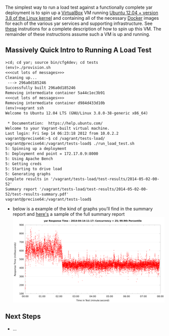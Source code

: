 The simplest way to run a load test against a functionally
complete yar deployment is to 
spin up a [VirtualBox](https://www.virtualbox.org/) VM running
[Ubuntu 12.04 + version 3.8 of the Linux kernel](http://releases.ubuntu.com/12.04/)
and containing all of the necessary
[Docker](https://www.docker.io/) images for each of the various
yar services and supporting infrastructure.
See [these](..) instrutions for a complete description of how to spin up this VM.
The remainder of these instructions assume such a VM is up and running.

Massively Quick Intro to Running A Load Test
--------------------------------------------

~~~~~
>cd; cd yar; source bin/cfg4dev; cd tests
(env)>./provision.sh
<<<cut lots of messages>>>
Cleaning up...
 ---> 296a0d185246
Successfully built 296a0d185246
Removing intermediate container 5a44c1ec3b91
<<<cut lots of messages>>>
Removing intermediate container d984d433d10b
(env)>vagrant ssh
Welcome to Ubuntu 12.04 LTS (GNU/Linux 3.8.0-38-generic x86_64)

 * Documentation:  https://help.ubuntu.com/
Welcome to your Vagrant-built virtual machine.
Last login: Fri Sep 14 06:23:18 2012 from 10.0.2.2
vagrant@precise64:~$ cd /vagrant/tests-load/
vagrant@precise64:/vagrant/tests-load$ ./run_load_test.sh
5: Spinning up a deployment
5: Deployment end point = 172.17.0.9:8000
5: Using Apache Bench
5: Getting creds
5: Starting to drive load
5: Generating graphs
Complete results in '/vagrant/tests-load/test-results/2014-05-02-00-52'
Summary report '/vagrant/tests-load/test-results/2014-05-02-00-52/test-results-summary.pdf'
vagrant@precise64:/vagrant/tests-load$
~~~~~

* below is a example of the kind of graphs you'll find in the summary report
and [here's](samples/sample-load-test-summary-report.pdf) a sample
of the full summary report
![](samples/sample-load-test-result-graph.png)

Next Steps
----------
* ...
